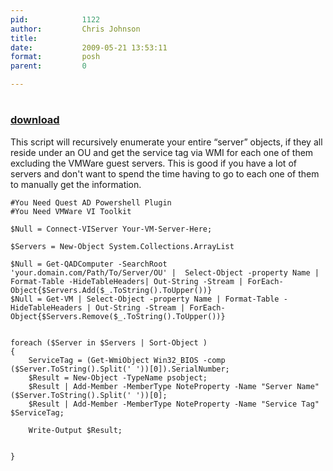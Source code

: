 ```yaml
---
pid:            1122
author:         Chris Johnson
title:          
date:           2009-05-21 13:53:11
format:         posh
parent:         0

---
```


# 

### [download](//scripts/1122.ps1)

This script will recursively enumerate your entire “server” objects, if they all reside under an OU and get the service tag via WMI for each one of them excluding the VMWare guest servers.  This is good if you have a lot of servers and don't want to spend the time having to go to each one of them to manually get the information.

```posh
#You Need Quest AD Powershell Plugin
#You Need VMWare VI Toolkit

$Null = Connect-VIServer Your-VM-Server-Here;

$Servers = New-Object System.Collections.ArrayList

$Null = Get-QADComputer -SearchRoot 'your.domain.com/Path/To/Server/OU' |  Select-Object -property Name | Format-Table -HideTableHeaders| Out-String -Stream | ForEach-Object{$Servers.Add($_.ToString().ToUpper())}
$Null = Get-VM | Select-Object -property Name | Format-Table -HideTableHeaders | Out-String -Stream | ForEach-Object{$Servers.Remove($_.ToString().ToUpper())}


foreach ($Server in $Servers | Sort-Object )
{
	ServiceTag = (Get-WmiObject Win32_BIOS -comp ($Server.ToString().Split(' '))[0]).SerialNumber;
	$Result = New-Object -TypeName psobject;
	$Result | Add-Member -MemberType NoteProperty -Name "Server Name" ($Server.ToString().Split(' '))[0];
	$Result | Add-Member -MemberType NoteProperty -Name "Service Tag" $ServiceTag;
	 
	Write-Output $Result;
	
	
}


```
